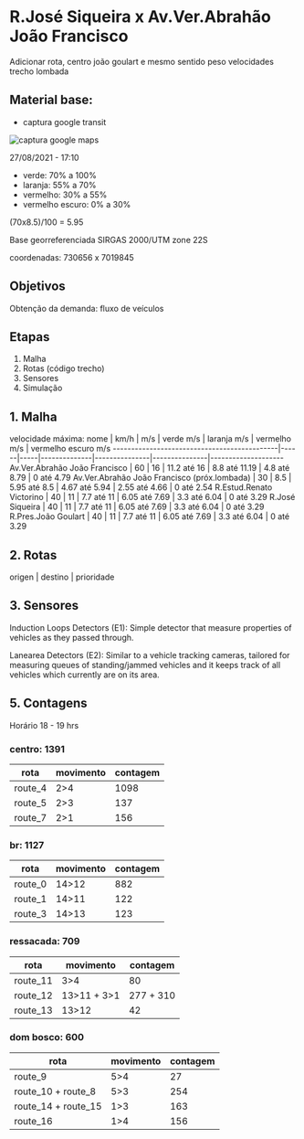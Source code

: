 # R.José Siqueira x Av.Ver.Abrahão João Francisco

Adicionar rota, centro joão goulart e mesmo sentido peso velocidades trecho lombada

## Material base:

- captura google transit

![captura google maps](imgs/2021-08-27-183944_dimensoes.jpg)

27/08/2021 - 17:10

- verde: 70% a 100%
- laranja: 55% a 70%
- vermelho: 30% a 55%
- vermelho escuro: 0% a 30%

(70x8.5)/100 = 5.95

Base georreferenciada SIRGAS 2000/UTM zone 22S

coordenadas: 730656 x 7019845

## Objetivos

Obtenção da demanda: fluxo de veículos

## Etapas

1. Malha
2. Rotas (código trecho)
3. Sensores
4. Simulação

## 1. Malha

velocidade máxima:
nome                                         | km/h | m/s | verde m/s    | laranja m/s   | vermelho m/s  | vermelho escuro m/s
---------------------------------------------|------|-----|--------------|---------------|---------------|--------------------
Av.Ver.Abrahão João Francisco                | 60   | 16  | 11.2 até 16  | 8.8 até 11.19 | 4.8 até 8.79  | 0 até 4.79
Av.Ver.Abrahão João Francisco (próx.lombada) | 30   | 8.5 | 5.95 até 8.5 | 4.67 até 5.94 | 2.55 até 4.66 | 0 até 2.54
R.Estud.Renato Victorino                     | 40   | 11  | 7.7 até 11   | 6.05 até 7.69 | 3.3 até 6.04  | 0 até 3.29
R.José Siqueira                              | 40   | 11  | 7.7 até 11   | 6.05 até 7.69 | 3.3 até 6.04  | 0 até 3.29
R.Pres.João Goulart                          | 40   | 11  | 7.7 até 11   | 6.05 até 7.69 | 3.3 até 6.04  | 0 até 3.29

## 2. Rotas

origen | destino | prioridade

## 3. Sensores

Induction Loops Detectors (E1): Simple detector that measure properties of vehicles as they passed through.

Lanearea Detectors (E2): Similar to a vehicle tracking cameras, tailored for measuring queues of standing/jammed vehicles and it keeps track of all vehicles which currently are on its area.

## 5. Contagens

Horário 18 - 19 hrs

### centro: 1391

rota    | movimento | contagem
--------|-----------|---------
route_4 | 2>4       | 1098
route_5 | 2>3       | 137
route_7 | 2>1       | 156

### br: 1127

rota    | movimento | contagem
--------|-----------|---------
route_0 | 14>12     | 882
route_1 | 14>11     | 122
route_3 | 14>13     | 123

### ressacada: 709

rota     | movimento   | contagem
---------|-------------|----------
route_11 | 3>4         | 80
route_12 | 13>11 + 3>1 | 277 + 310
route_13 | 13>12       | 42

### dom bosco: 600

rota                | movimento | contagem
--------------------|-----------|---------
route_9             | 5>4       | 27
route_10 + route_8  | 5>3       | 254
route_14 + route_15 | 1>3       | 163
route_16            | 1>4       | 156